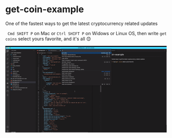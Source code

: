 # get-coin-example

One of the fastest ways to get the latest cryptocurrency related updates

` Cmd SHIFT P` on Mac or `Ctrl SHIFT P` on Widows or Linux OS, then write `get coins` select yours favorite, and it's all 😊

![Get Coin Price preview](./readme.gif)
